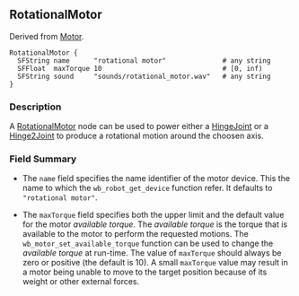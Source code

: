 ## RotationalMotor

Derived from [Motor](motor.md).

```
RotationalMotor {
  SFString name      "rotational motor"              # any string
  SFFloat  maxTorque 10                              # [0, inf)
  SFString sound     "sounds/rotational_motor.wav"   # any string
}
```

### Description

A [RotationalMotor](#rotationalmotor) node can be used to power either a [HingeJoint](hingejoint.md) or a [Hinge2Joint](hinge2joint.md) to produce a rotational motion around the choosen axis.

### Field Summary

- The `name` field specifies the name identifier of the motor device.
This the name to which the `wb_robot_get_device` function refer.
It defaults to `"rotational motor"`.

- The `maxTorque` field specifies both the upper limit and the default value for the motor *available torque*.
The *available torque* is the torque that is available to the motor to perform the requested motions.
The `wb_motor_set_available_torque` function can be used to change the *available torque* at run-time.
The value of `maxTorque` should always be zero or positive (the default is 10).
A small `maxTorque` value may result in a motor being unable to move to the target position because of its weight or other external forces.
